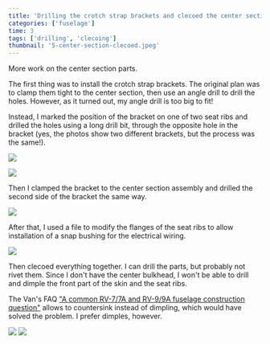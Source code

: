 ```yaml
---
title: 'Drilling the crotch strap brackets and clecoed the center section'
categories: ['fuselage']
time: 3
tags: ['drilling', 'clecoing']
thumbnail: '5-center-section-clecoed.jpeg'
---
```


More work on the center section parts.

<!-- more -->

The first thing was to install the crotch strap brackets. The original plan was to clamp them tight to the center section, then use an angle drill to drill the holes. However, as it turned out, my angle drill is too big to fit!

Instead, I marked the position of the bracket on one of two seat ribs and drilled the holes using a long drill bit, through the opposite hole in the bracket (yes, the photos show two different brackets, but the process was the same!).

![](0-clamping-crotch-strap.jpeg)

![](1-drilling-crotch-strap.jpeg)

Then I clamped the bracket to the center section assembly and drilled the second side of the bracket the same way.

![](2-drilling-the-second-side.jpeg)

After that, I used a file to modify the flanges of the seat ribs to allow installation of a snap bushing for the electrical wiring.

![](4-filing-snap-bushing-holes.jpeg)

Then clecoed everything together. I can drill the parts, but probably not rivet them. Since I don't have the center bulkhead, I won't be able to drill and dimple the front part of the skin and the seat ribs.

The Van's FAQ ["A common RV-7/7A and RV-9/9A fuselage construction question"](https://www.vansaircraft.com/faq/a-common-rv-7-7a-and-rv-9-9a-fuselage-construction-question/) allows to countersink instead of dimpling, which would have solved the problem. I prefer dimples, however. 

![](5-center-section-clecoed.jpeg)
![](6-center-section-clecoed-2.jpeg)